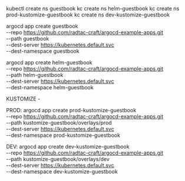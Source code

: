 kubectl create ns guestbook
kc create ns helm-guestbook
kc create ns prod-kustomize-guestbook
kc create ns dev-kustomize-guestbook


argocd app create guestbook \
--repo https://github.com/radtac-craft/argocd-example-apps.git \
--path guestbook \
--dest-server https://kubernetes.default.svc \
--dest-namespace guestbook


argocd app create helm-guestbook \
--repo https://github.com/radtac-craft/argocd-example-apps.git \
--path helm-guestbook \
--dest-server https://kubernetes.default.svc \
--dest-namespace helm-guestbook

KUSTOMIZE -

PROD:
argocd app create prod-kustomize-guestbook \
--repo https://github.com/radtac-craft/argocd-example-apps.git \
--path kustomize-guestbook/overlays/prod \
--dest-server https://kubernetes.default.svc \
--dest-namespace prod-kustomize-guestbook


DEV:
argocd app create dev-kustomize-guestbook \
--repo https://github.com/radtac-craft/argocd-example-apps.git \
--path kustomize-guestbook/overlays/dev \
--dest-server https://kubernetes.default.svc \
--dest-namespace dev-kustomize-guestbook
